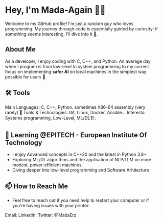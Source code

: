 # Hey, I'm Mada-Again 👩‍🎤
Welcome to my GitHub profile! I'm just a random guy who loves programming. My journey through code is essentially guided by curiosity: if something seems interesting, I'll dive into it 🧌.

## About Me
As a developer, I enjoy coding with C, C++, and Python. An average day when I program is from low-level to system programming to my current focus on implementing **safer AI** on local machines in the simplest way possible for users 🦹.

## 🛠️ Tools
Main Languages: C, C++, Python. sometimes X86-64 assembly (very rarely) 🍟
Tools & Technologies: Git, Linux, Docker, Ansible...
Interests: Systems programming, Low-Level, ML/DL🏗️.

## 🌱 Learning @EPITECH - European Institute Of Technology

- I enjoy Advanced concepts in C++20 and the latest in Python 3.9+
- Exploring ML/DL algorithms and the application of NLP/LLM on more modest, power-efficient machines
- Diving deeper into low-level programming and Software Arhitecture

## 📫 How to Reach Me

- Feel free to reach out if you need help to restart your computer or if you're having issues with your printer:

Email:
LinkedIn:
Twitter: @MadaErz
